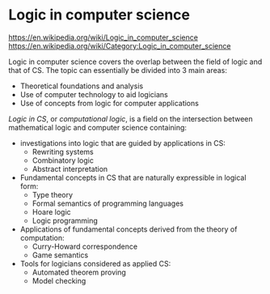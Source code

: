 # Logic in computer science

https://en.wikipedia.org/wiki/Logic_in_computer_science
https://en.wikipedia.org/wiki/Category:Logic_in_computer_science

Logic in computer science covers the overlap between the field of logic and that of CS. The topic can essentially be divided into 3 main areas:
* Theoretical foundations and analysis
* Use of computer technology to aid logicians
* Use of concepts from logic for computer applications


*Logic in CS*, or *computational logic*, is a field on the intersection between mathematical logic and computer science containing:
- investigations into logic that are guided by applications in CS:
  - Rewriting systems
  - Combinatory logic
  - Abstract interpretation
- Fundamental concepts in CS that are naturally expressible in logical form:
  - Type theory
  - Formal semantics of programming languages
  - Hoare logic
  - Logic programming
- Applications of fundamental concepts derived from the theory of computation:
  - Curry-Howard correspondence
  - Game semantics
- Tools for logicians considered as applied CS:
  - Automated theorem proving
  - Model checking
